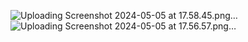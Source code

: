 ![Uploading Screenshot 2024-05-05 at 17.58.45.png…]()
![Uploading Screenshot 2024-05-05 at 17.56.57.png…]()
